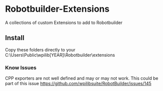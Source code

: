 # Robotbuilder-Extensions
A collections of custom Extensions to add to Robotbuilder

## Install
Copy these folders directly to your C:\Users\Public\wpilib\[YEAR]\Robotbuilder\extensions 

### Know Issues
CPP exporters are not well defined and may or may not work. This could be part of this issue  https://github.com/wpilibsuite/RobotBuilder/issues/145 
